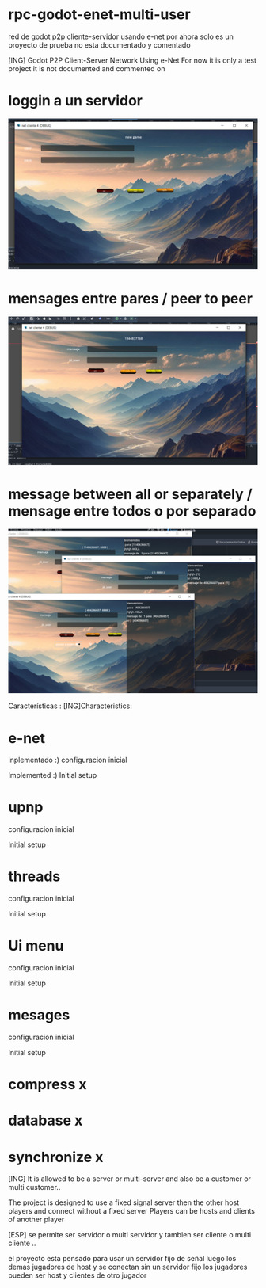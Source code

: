 # rpc-godot-enet-multi-user
 red de godot p2p cliente-servidor usando e-net
 por ahora solo es un proyecto de prueba 
 no esta documentado y comentado 
 
 [ING] 
 Godot P2P Client-Server Network Using e-Net
 For now it is only a test project 
 it is not documented and commented on 
 

 # loggin a un servidor 
 
 ![Screenshot borrar](https://github.com/emagood/enet-godot-multi-user/blob/main/capturas/principal.PNG)

 
# mensages entre pares / peer to peer

 ![Screenshot borrar](https://github.com/emagood/enet-godot-multi-user/blob/main/capturas/login%20mensaje.PNG)
 
 
 # message between all or separately / mensage entre todos o por separado
 ![Screenshot msg](https://github.com/emagood/Enet-Godot-Multi-User/blob/main/capturas/mensagep2p.PNG)
 
 
Características :
[ING]Characteristics:

# e-net
inplementado :)
configuracion inicial

Implemented :)
Initial setup
# upnp
configuracion inicial

Initial setup
# threads
configuracion inicial

Initial setup
# Ui menu 
configuracion inicial

Initial setup
# mesages
configuracion inicial

Initial setup

# compress x
# database x
# synchronize x


[ING]
It is allowed to be a server or multi-server 
and also be a customer or multi customer..

The project is designed to use a fixed signal server 
then the other host players and connect without a fixed server 
Players can be hosts and clients of another player

[ESP]
se permite ser servidor o multi servidor 
y tambien ser cliente o multi cliente ..

el proyecto esta pensado para usar un servidor fijo de señal 
luego los demas jugadores de host y se conectan sin un servidor fijo 
los jugadores pueden ser host y clientes de otro jugador 

 
